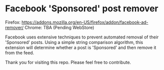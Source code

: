 # Facebook 'Sponsored' post remover
Firefox: https://addons.mozilla.org/en-US/firefox/addon/facebook-ad-remover/
Chrome: TBA (Pending WebStore)

Facebook uses extensive techniques to prevent automated removal of their 'Sponsored' posts. Using a simple string comparison algorithm, this extension will determine whether a post is 'Sponsored' and then remove it from the feed. 

Thank you for visiting this repo. Please feel free to contribute.
